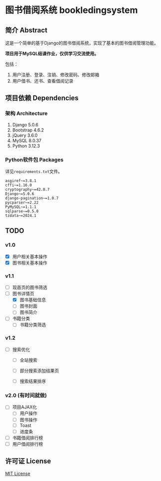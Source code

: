 # 图书借阅系统 bookledingsystem

## 简介 Abstract

这是一个简单的基于Django的图书借阅系统，实现了基本的图书借阅管理功能。

**项目用于MySQL结课作业，仅供学习交流使用。**

包括：

1. 用户注册、登录、注销、修改密码、修改邮箱
2. 用户借书、还书、查看借阅记录

## 项目依赖 Dependencies

### 架构 Architecture

1. Django 5.0.6
2. Bootstrap 4.6.2
3. jQuery 3.6.0
4. MySQL 8.0.37
5. Python 3.12.3

### Python软件包 Packages

详见`requirements.txt`文件。

```plaintext
asgiref~=3.8.1
cffi~=1.16.0
cryptography~=42.0.7
Django~=5.0.6
django-pagination~=1.0.7
pycparser~=2.22
PyMySQL~=1.1.1
sqlparse~=0.5.0
tzdata~=2024.1
```

## TODO

### v1.0

- [x] 用户相关基本操作
- [x] 图书相关基本操作

### v1.1

- [ ] 现首页的图书筛选
- [ ] 图书详情页
    - [x] 图书基础信息
    - [ ] 图书封面
    - [ ] 图书简介
- [ ] 书籍分类
    - [ ] 书籍分类筛选

### v1.2

- [ ] 搜索优化
    - [ ] 全站搜索
    - [ ] 部分搜索添加结果页
    - [ ] 搜索结果排序
    

### v2.0 (有时间就做)

- [ ] 项目AJAX化
    - [ ] 用户操作
    - [ ] 图书操作
    - [ ] Toast
    - [ ] 进度条
- [ ] 书籍借阅排行榜
- [ ] 用户借阅排行榜

## 许可证 License

[MIT License](https://github.com/White-Clouds/bookledingsystem/blob/main/LICENSE)